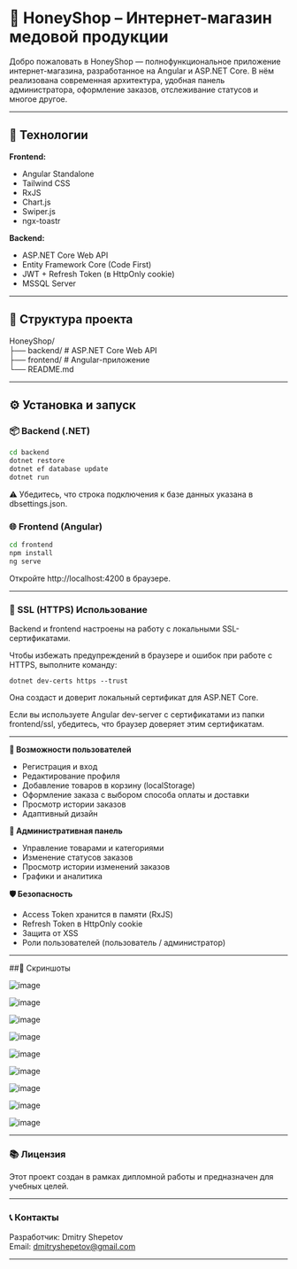# 🐝 HoneyShop – Интернет-магазин медовой продукции

Добро пожаловать в HoneyShop — полнофункциональное приложение интернет-магазина, разработанное на Angular и ASP.NET Core. В нём реализована современная архитектура, удобная панель администратора, оформление заказов, отслеживание статусов и многое другое.

---

## 🚀 Технологии

**Frontend:**
- Angular Standalone
- Tailwind CSS
- RxJS
- Chart.js
- Swiper.js
- ngx-toastr

**Backend:**
- ASP.NET Core Web API
- Entity Framework Core (Code First)
- JWT + Refresh Token (в HttpOnly cookie)
- MSSQL Server

---

## 📁 Структура проекта

HoneyShop/  
├── backend/   # ASP.NET Core Web API  
├── frontend/  # Angular-приложение  
└── README.md  

---

## ⚙️ Установка и запуск

### 📦 Backend (.NET)

```bash
cd backend
dotnet restore
dotnet ef database update
dotnet run
```
⚠️ Убедитесь, что строка подключения к базе данных указана в dbsettings.json.

### 🌐 Frontend (Angular)

```bash
cd frontend
npm install
ng serve
```
Откройте http://localhost:4200 в браузере.

---

### 🧪 SSL (HTTPS) Использование
Backend и frontend настроены на работу с локальными SSL-сертификатами.

Чтобы избежать предупреждений в браузере и ошибок при работе с HTTPS, выполните команду:

```
dotnet dev-certs https --trust
```

Она создаст и доверит локальный сертификат для ASP.NET Core.

Если вы используете Angular dev-server с сертификатами из папки frontend/ssl, убедитесь, что браузер доверяет этим сертификатам.

---

**👤 Возможности пользователей**
- Регистрация и вход
- Редактирование профиля
- Добавление товаров в корзину (localStorage)
- Оформление заказа с выбором способа оплаты и доставки
- Просмотр истории заказов
- Адаптивный дизайн

**🔐 Административная панель**
- Управление товарами и категориями
- Изменение статусов заказов
- Просмотр истории изменений заказов
- Графики и аналитика


**🛡️ Безопасность**
- Access Token хранится в памяти (RxJS)
- Refresh Token в HttpOnly cookie
- Защита от XSS
- Роли пользователей (пользователь / администратор)

---

##📸 Скриншоты

![image](https://github.com/user-attachments/assets/713365be-1aa1-4507-98df-a8f6c8015767)

![image](https://github.com/user-attachments/assets/5d3db8c7-a51e-491d-b7f5-04550ee1b4bc)

![image](https://github.com/user-attachments/assets/234ac457-0812-47db-9cec-1c1fe1eb5a87)

![image](https://github.com/user-attachments/assets/c543b3fc-d268-48d4-98e2-7717073196a7)

![image](https://github.com/user-attachments/assets/57f1d760-85d0-45f1-b4c1-b2f7ce743d07)

![image](https://github.com/user-attachments/assets/f44c4afb-b5d9-4b4a-a90c-6181365cc1ed)

![image](https://github.com/user-attachments/assets/3db297ef-728d-4864-9974-1302afd3c7d1)

![image](https://github.com/user-attachments/assets/5e207067-c5f8-48c1-a7a6-c40720b3646c)

![image](https://github.com/user-attachments/assets/659f80f3-5e52-4cee-8923-5bc91d028e07)

---

### 📚 Лицензия  
Этот проект создан в рамках дипломной работы и предназначен для учебных целей.

---

### 📞 Контакты  
Разработчик: Dmitry Shepetov  
Email: dmitryshepetov@gmail.com  

---
